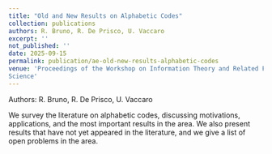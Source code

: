 ```yaml
---
title: "Old and New Results on Alphabetic Codes"
collection: publications
authors: R. Bruno, R. De Prisco, U. Vaccaro
excerpt: ''
not_published: ''
date: 2025-09-15
permalink: publication/ae-old-new-results-alphabetic-codes
venue: 'Proceedings of the Workshop on Information Theory and Related Fields, Lectures Notes in Computer
Science'
---
```

Authors: R. Bruno, R. De Prisco, U. Vaccaro

We survey the literature on alphabetic codes, discussing motivations, applications, and the most important results in the area. We
also present results that have not yet appeared in the literature, and we give a list of open problems in the area.

